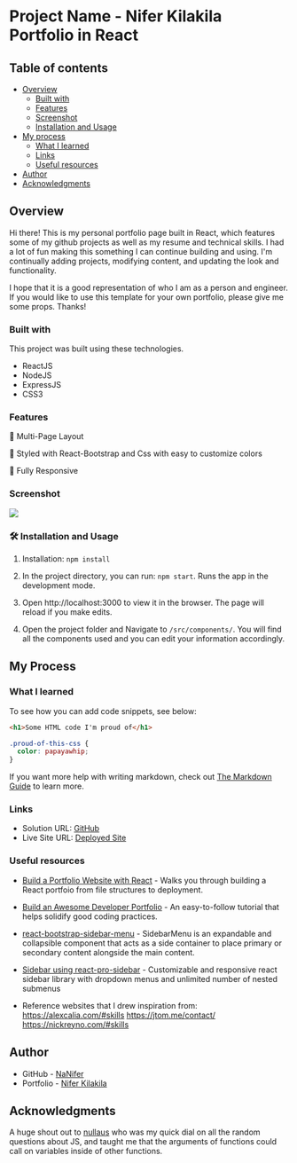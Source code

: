 # Project Name - Nifer Kilakila Portfolio in React

## Table of contents

- [Overview](#overview)
  - [Built with](#built-with)
  - [Features](#features)
  - [Screenshot](#screenshot)
  - [Installation and Usage](#installation-and-usage)
- [My process](#my-process)
  - [What I learned](#what-i-learned)
  - [Links](#links)
  - [Useful resources](#useful-resources)
- [Author](#author)
- [Acknowledgments](#acknowledgments)


## Overview

Hi there! This is my personal portfolio page built in React, which features some of my github projects as well as my resume and technical skills.  I had a lot of fun making this something I can continue building and using. I'm continually adding projects, modifying content, and updating the look and functionality. 

I hope that it is a good representation of who I am as a person and engineer. If you would like to use this template for your own portfolio, please give me some props. Thanks!

### Built with

This project was built using these technologies.

- ReactJS
- NodeJS
- ExpressJS
- CSS3

### Features
  
📖 Multi-Page Layout
  
🎨 Styled with React-Bootstrap and Css with easy to customize colors
  
📱 Fully Responsive

### Screenshot

![](./screenshot.jpg)


### 🛠 Installation and Usage

1. Installation: ```npm install```

2. In the project directory, you can run: ```npm start```. Runs the app in the development mode.

3. Open http://localhost:3000 to view it in the browser. The page will reload if you make edits.

4. Open the project folder and Navigate to ```/src/components/```. You will find all the components used and you can edit your information accordingly.

## My Process
### What I learned


To see how you can add code snippets, see below:

```html
<h1>Some HTML code I'm proud of</h1>
```

```css
.proud-of-this-css {
  color: papayawhip;
}
```

If you want more help with writing markdown, check out [The Markdown Guide](https://www.markdownguide.org/) to learn more.

### Links

- Solution URL: [GitHub](https://github.com/NaNifer/Nifer-Kilakila-Portfolio-in-React)
- Live Site URL: [Deployed Site](https://your-live-site-url.com)


### Useful resources

- [Build a Portfolio Website with React](https://www.freecodecamp.org/news/build-portfolio-website-react/) - Walks you through building a React portfoio from file structures to deployment.
- [Build an Awesome Developer Portfolio](https://levelup.gitconnected.com/build-an-awesome-developer-portfolio-website-using-react-667abd7bab4d) - An easy-to-follow tutorial that helps solidify good coding practices.
- [react-bootstrap-sidebar-menu](https://www.npmjs.com/package/react-bootstrap-sidebar-menu) - SidebarMenu is an expandable and collapsible component that acts as a side container to place primary or secondary content alongside the main content. 
- [Sidebar using react-pro-sidebar](https://github.com/azouaoui-med/react-pro-sidebar) - Customizable and responsive react sidebar library with dropdown menus and unlimited number of nested submenus

- Reference websites that I drew inspiration from: 
https://alexcalia.com/#skills
https://jtom.me/contact/
https://nickreyno.com/#skills


## Author

- GitHub - [NaNifer](https://github.com/NaNifer)
- Portfolio - [Nifer Kilakila](https://nanifer.github.io/Nifer-Kilakila-Portfolio-h2/)


## Acknowledgments

A huge shout out to [nullaus](https://github.com/nullaus) who was my quick dial on all the random questions about JS, and taught me that the arguments of functions could call on variables inside of other functions.
